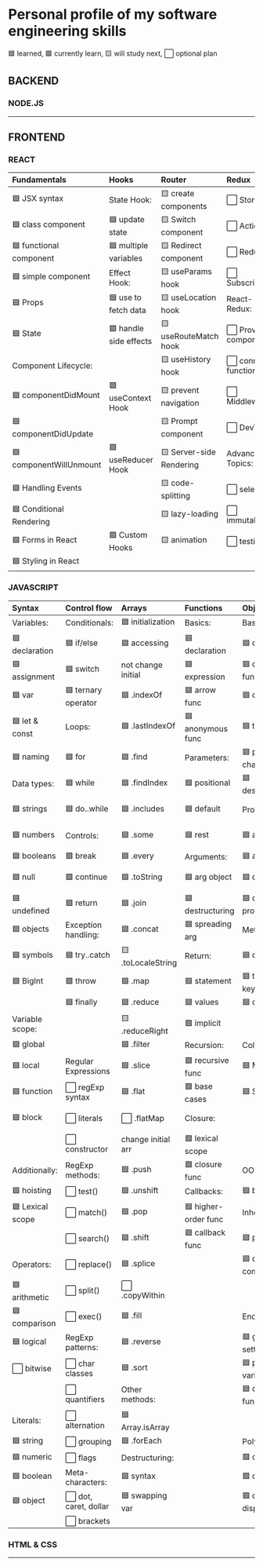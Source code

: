 # Personal profile of my software engineering skills

🟦 learned, 🟩 currently learn, 🟨 will study next, ⬜ optional plan

## BACKEND

### NODE.JS



___

## FRONTEND

### REACT

| Fundamentals              | Hooks                   | Router                   | Redux                 |
|:--------------------------|:------------------------|:-------------------------|:----------------------|
| 🟦 JSX syntax            | State Hook:             | 🟨 create components     | ⬜ Store              |
| 🟦 class component       | 🟦 update state         | 🟨 Switch component      | ⬜ Actions           |
| 🟦 functional component  | 🟦 multiple variables   | 🟨 Redirect component    | ⬜ Reducers           |
| 🟦 simple component      | Effect Hook:            | 🟨 useParams hook        | ⬜ Subscriptions      |
| 🟦 Props                 | 🟦 use to fetch data    | 🟨 useLocation hook      | React-Redux:          |
| 🟦 State                 | 🟩 handle side effects  | 🟨 useRouteMatch hook    | ⬜ Provider component |
| Component Lifecycle:      |                         | 🟨 useHistory hook       | ⬜ connect function   |
| 🟦 componentDidMount     | 🟩 useContext Hook      | 🟨 prevent navigation    | ⬜ Middleware         |
| 🟦 componentDidUpdate    |                         | 🟨 Prompt component      | ⬜ DevTools           |
| 🟦 componentWillUnmount  | 🟩 useReducer Hook      | 🟨 Server-side Rendering | Advanced Topics:      |
| 🟦 Handling Events       |                         | 🟨 code-splitting        | ⬜ selectors          |
| 🟦 Conditional Rendering |                         | 🟨 lazy-loading          | ⬜ immutability       |
| 🟦 Forms in React        | 🟩 Custom Hooks        | 🟨 animation             | ⬜ testing            |
| 🟦 Styling in React      |                         |                          |                        |


### JAVASCRIPT

| Syntax             | Control flow          | Arrays             | Functions          |  Objects             | Asynchronous         |
|:-------------------|:----------------------|:-------------------|:-------------------|:---------------------|:---------------------|
|  Variables:        | Conditionals:         | 🟦 initialization | Basics:             | Basics:             | Event loop:          |
| 🟦 declaration    | 🟦 if/else            | 🟦 accessing      | 🟦 declaration     | 🟦 obj literals      | 🟦 call stack       |
| 🟦 assignment     | 🟦 switch             | not change initial | 🟦 expression      | 🟦 constructor func  | 🟦 microtasks       |
| 🟦 var            | 🟦 ternary operator   | 🟦 .indexOf       | 🟦 arrow func      | 🟦 classes           | 🟦 macrotasks       |
| 🟦 let & const    | Loops:                | 🟦 .lastIndexOf    | 🟦 anonymous func  | 🟦 this              | Event loop:         |
| 🟦 naming         | 🟦 for                | 🟦 .find          | Parameters:         | 🟦 prototype chain   | 🟦 process.nextTick |
| Data types:       | 🟦 while              | 🟦 .findIndex      | 🟦 positional      | 🟦 destructuring     | 🟦 Promise.then     |
| 🟦 strings        | 🟦 do..while          | 🟦 .includes      | 🟦 default          | Properties:          | 🟦 async function   |
| 🟦 numbers        | Controls:             | 🟦 .some           | 🟦 rest            | 🟦 access            | 🟦 setTimeout(c, 0) | 
| 🟦 booleans       | 🟩 break              | 🟦 .every         | Arguments:          | 🟦 assignment        | 🟦 setImmediate     | 
| 🟦 null           | 🟩 continue           | 🟦 .toString      | 🟦 arg object       | 🟦 descriptors      | 🟦 setTimeout(c, n) |
| 🟦 undefined      | 🟩 return             | 🟦 .join          | 🟦 destructuring    | 🟦 computed prop    | 🟦  setInterval     |  
| 🟦 objects        | Exception handling:   | 🟦 .concat         | 🟦 spreading arg    | Methods:             | Promises:           |  
| 🟦 symbols        | 🟦 try..catch         | 🟨 .toLocaleString | Return:             | 🟦 definitions       | 🟦 syntax           |  
| 🟦 BigInt         | 🟩 throw              | 🟦 .map            | 🟦 statement        | 🟦 this keyword     | 🟦 chaining         |
|                   | 🟦 finally             | 🟦 .reduce        | 🟦 values           | 🟦 chaining          | 🟨 promise.all      |   
| Variable scope:   |                        | 🟨 .reduceRight    | 🟩 implicit         |                     | 🟦 error handling  | 
| 🟦 global        |                         | 🟦 .filter        | Recursion:           | Collection:         |  Async/await:        |  
| 🟦 local         | Regular Expressions     | 🟦 .slice         | 🟩 recursive func   | 🟦 Map              | 🟩 syntax          | 
| 🟦 function      | ⬜ regExp syntax       | 🟦 .flat          | 🟩 base cases       | 🟦 Set               | 🟩 error handling   | 
| 🟦 block         | ⬜  literals           | ⬜ .flatMap       | Closure:             |                     | 🟨 async generators | 
|                   | ⬜  constructor        | change initial arr | 🟩 lexical scope    |                     |                    |
| Additionally:     | RegExp methods:        | 🟦 .push          | 🟩 closure func      | OOP in JS           | Browser APIs:      |
| 🟦 hoisting      | ⬜ test()              | 🟦 .unshift        | Callbacks:           | 🟦 basics          | 🟦 DOM              | 
| 🟦 Lexical scope | ⬜ match()             | 🟦 .pop           | 🟦 higher-order func | Inheritance:         | 🟦 events          |  
|                  | ⬜ search()            | 🟦 .shift         | 🟦 callback func     | 🟦 patterns          | 🟦 XMLHttpRequest   | 
| Operators:       | ⬜ replace()           | 🟦 .splice        |                      | 🟦 obj composition   | 🟦 fetch API        | 
| 🟦 arithmetic    | ⬜ split()             | ⬜ .copyWithin    |                      |                      | 🟨 Web Workers        |    
| 🟦 comparison    | ⬜ exec()              | 🟦 .fill          |                      | Encapsulation:       |                        |  
| 🟦 logical       | RegExp patterns:       | 🟦 .reverse       |                      | 🟦 getters & setters |                        |
| ⬜ bitwise       | ⬜ char classes        | 🟦 .sort          |                      | 🟦 private variables |                        |
|                  | ⬜ quantifiers         | Other methods:    |                      | 🟦 closure func       |                        | 
|  Literals:       | ⬜ alternation         | 🟦 Array.isArray |                      |                        |                        |  
| 🟦 string       | ⬜ grouping            | 🟦 .forEach       |                      | Polymorphism:         |                        |  
| 🟦 numeric      | ⬜ flags               | Destructuring:    |                      | 🟩 overriding         |                        | 
| 🟦 boolean      | Meta-characters:        | 🟦 syntax         |                      | 🟩 overloading       |                        |  
| 🟦 object       | ⬜ dot, caret, dollar  | 🟦 swapping var   |                      | 🟩 dynamic dispatch   |                        |
|                  | ⬜ brackets            |                   |                      |                       |                        |


### HTML & CSS





___
